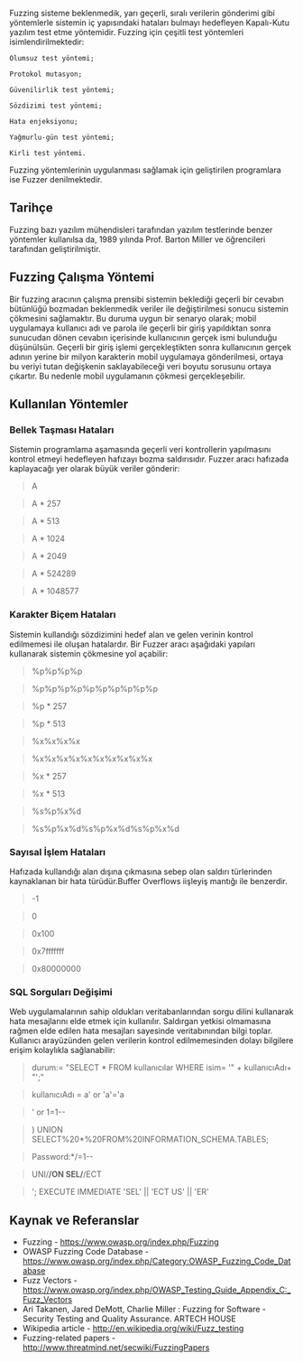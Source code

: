 Fuzzing sisteme beklenmedik, yarı geçerli, sıralı verilerin gönderimi gibi yöntemlerle sistemin iç yapısındaki hataları bulmayı hedefleyen Kapalı-Kutu yazılım test etme yöntemidir. Fuzzing için çeşitli test yöntemleri isimlendirilmektedir:

    Olumsuz test yöntemi;

    Protokol mutasyon;

    Güvenilirlik test yöntemi;

    Sözdizimi test yöntemi;

    Hata enjeksiyonu;

    Yağmurlu-gün test yöntemi;

    Kirli test yöntemi.

Fuzzing yöntemlerinin uygulanması sağlamak için geliştirilen programlara ise Fuzzer denilmektedir.

## Tarihçe

Fuzzing bazı yazılım mühendisleri tarafından yazılım testlerinde benzer yöntemler kullanılsa da, 1989 yılında Prof. Barton Miller ve öğrencileri tarafından geliştirilmiştir.

## Fuzzing Çalışma Yöntemi

Bir fuzzing aracının çalışma prensibi sistemin beklediği geçerli bir cevabın bütünlüğü bozmadan beklenmedik veriler ile değiştirilmesi sonucu sistemin çökmesini sağlamaktır. Bu duruma uygun bir 
senaryo olarak; mobil uygulamaya kullanıcı adı ve parola ile geçerli bir giriş yapıldıktan sonra 
sunucudan dönen cevabın içerisinde kullanıcının gerçek ismi bulunduğu düşünülsün. Geçerli bir giriş 
işlemi gerçekleştikten sonra kullanıcının gerçek adının yerine bir milyon karakterin mobil uygulamaya gönderilmesi, ortaya bu veriyi tutan değişkenin saklayabileceği veri boyutu sorusunu ortaya çıkartır. 
Bu nedenle mobil uygulamanın çökmesi gerçekleşebilir.


## Kullanılan Yöntemler

### Bellek Taşması Hataları

Sistemin programlama aşamasında geçerli veri kontrollerin yapılmasını kontrol etmeyi hedefleyen 
hafızayı bozma saldırısıdır. Fuzzer aracı hafızada kaplayacağı yer olarak  büyük veriler gönderir:

> A

> A * 257

> A * 513

> A * 1024

> A * 2049

> A * 524289

> A * 1048577

### Karakter Biçem Hataları

Sistemin kullandığı sözdizimini hedef alan ve gelen verinin kontrol edilmemesi ile oluşan 
hatalardır. Bir Fuzzer aracı aşağıdaki yapıları kullanarak sistemin çökmesine yol açabilir:

> %p%p%p%p

> %p%p%p%p%p%p%p%p%p%p

> %p * 257

> %p * 513

> %x%x%x%x

> %x%x%x%x%x%x%x%x%x%x

> %x * 257

> %x * 513

> %s%p%x%d

> %s%p%x%d%s%p%x%d%s%p%x%d


### Sayısal İşlem Hataları

Hafızada kullandığı alan dışına çıkmasına sebep olan saldırı türlerinden kaynaklanan bir 
hata türüdür.Buffer Overflows iişleyiş mantığı ile benzerdir.

> -1

> 0

> 0x100

> 0x7fffffff

> 0x80000000

### SQL Sorguları Değişimi

Web uygulamalarının sahip oldukları veritabanlarından sorgu dilini kullanarak hata mesajlarını 
elde etmek için kullanılır. Saldırgan yetkisi olmamasına rağmen elde edilen hata mesajları 
sayesinde veritabınından bilgi toplar. Kullanıcı arayüzünden gelen verilerin kontrol edilmemesinden 
dolayı bilgilere erişim kolaylıkla sağlanabilir:

> durum:= "SELECT * FROM kullanıcılar WHERE isim= '" + kullanıcıAdı+ "';"

> kullanıcıAdı = a' or 'a'='a


> ' or 1=1--

> ) UNION SELECT%20*%20FROM%20INFORMATION_SCHEMA.TABLES;

> Password:*/=1--

> UNI/**/ON SEL/**/ECT

> '; EXECUTE IMMEDIATE 'SEL' || 'ECT US' || 'ER'


## Kaynak ve Referanslar
* Fuzzing - https://www.owasp.org/index.php/Fuzzing‎
* OWASP Fuzzing Code Database - https://www.owasp.org/index.php/Category:OWASP_Fuzzing_Code_Database
* Fuzz Vectors - https://www.owasp.org/index.php/OWASP_Testing_Guide_Appendix_C:_Fuzz_Vectors
* Ari Takanen, Jared DeMott, Charlie Miller : Fuzzing for Software - Security Testing 
and Quality Assurance. ARTECH HOUSE
* Wikipedia article - http://en.wikipedia.org/wiki/Fuzz_testing
* Fuzzing-related papers - http://www.threatmind.net/secwiki/FuzzingPapers



